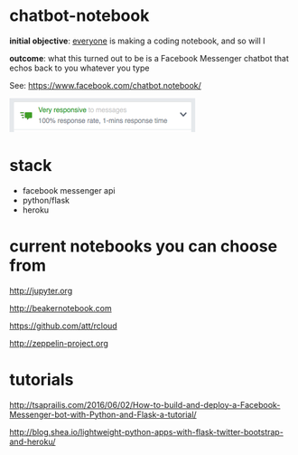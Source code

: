 # chatbot-notebook

**initial objective**: [everyone](#current-notebooks) is making a coding notebook, and so will I

**outcome**: what this turned out to be is a Facebook Messenger chatbot that echos
back to you whatever you type

See: https://www.facebook.com/chatbot.notebook/

<img src="/static/img/responsiveness.png">

# stack

* facebook messenger api
* python/flask
* heroku

# current notebooks you can choose from

http://jupyter.org

http://beakernotebook.com

https://github.com/att/rcloud

http://zeppelin-project.org


# tutorials

http://tsaprailis.com/2016/06/02/How-to-build-and-deploy-a-Facebook-Messenger-bot-with-Python-and-Flask-a-tutorial/

http://blog.shea.io/lightweight-python-apps-with-flask-twitter-bootstrap-and-heroku/
